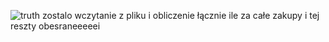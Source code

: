 ![truth](https://github.com/user-attachments/assets/28fdf06c-9f8b-46a8-ad80-cd94588b200f)
zostalo wczytanie z pliku i obliczenie łącznie ile za całe zakupy i tej reszty obesraneeeeei
